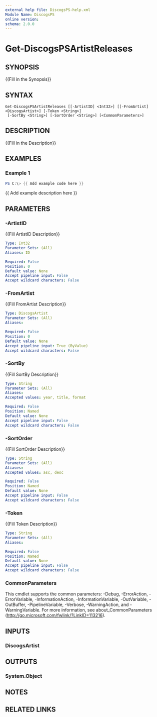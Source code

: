 ```yaml
---
external help file: DiscogsPS-help.xml
Module Name: DiscogsPS
online version:
schema: 2.0.0
---
```


# Get-DiscogsPSArtistReleases

## SYNOPSIS
{{Fill in the Synopsis}}

## SYNTAX

```
Get-DiscogsPSArtistReleases [[-ArtistID] <Int32>] [[-FromArtist] <DiscogsArtist>] [-Token <String>]
 [-SortBy <String>] [-SortOrder <String>] [<CommonParameters>]
```

## DESCRIPTION
{{Fill in the Description}}

## EXAMPLES

### Example 1
```powershell
PS C:\> {{ Add example code here }}
```

{{ Add example description here }}

## PARAMETERS

### -ArtistID
{{Fill ArtistID Description}}

```yaml
Type: Int32
Parameter Sets: (All)
Aliases: ID

Required: False
Position: 0
Default value: None
Accept pipeline input: False
Accept wildcard characters: False
```

### -FromArtist
{{Fill FromArtist Description}}

```yaml
Type: DiscogsArtist
Parameter Sets: (All)
Aliases:

Required: False
Position: 0
Default value: None
Accept pipeline input: True (ByValue)
Accept wildcard characters: False
```

### -SortBy
{{Fill SortBy Description}}

```yaml
Type: String
Parameter Sets: (All)
Aliases:
Accepted values: year, title, format

Required: False
Position: Named
Default value: None
Accept pipeline input: False
Accept wildcard characters: False
```

### -SortOrder
{{Fill SortOrder Description}}

```yaml
Type: String
Parameter Sets: (All)
Aliases:
Accepted values: asc, desc

Required: False
Position: Named
Default value: None
Accept pipeline input: False
Accept wildcard characters: False
```

### -Token
{{Fill Token Description}}

```yaml
Type: String
Parameter Sets: (All)
Aliases:

Required: False
Position: Named
Default value: None
Accept pipeline input: False
Accept wildcard characters: False
```

### CommonParameters
This cmdlet supports the common parameters: -Debug, -ErrorAction, -ErrorVariable, -InformationAction, -InformationVariable, -OutVariable, -OutBuffer, -PipelineVariable, -Verbose, -WarningAction, and -WarningVariable.
For more information, see about_CommonParameters (http://go.microsoft.com/fwlink/?LinkID=113216).

## INPUTS

### DiscogsArtist


## OUTPUTS

### System.Object

## NOTES

## RELATED LINKS

